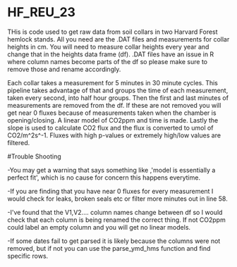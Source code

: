 # HF_REU_23
THis is code used to get raw data from soil collars in two Harvard Forest hemlock stands. All you need are the .DAT files and measurements for collar heights in cm. 
You will need to measure collar heights every year and change that in the heights data frame (df).
.DAT files have an issue in R where column names become parts of the df so please make sure to remove those and rename accordingly. 

Each collar takes a measurement for 5 minutes in 30 minute cycles. This pipeline takes advantage of that and groups the time of each measurement, taken every second, into half hour groups. 
Then the first and last minutes of measurements are removed from the df. If these are not removed you will get near 0 fluxes because of measurements taken when the chamber is opening/closing. 
A linear model of CO2ppm and time is made. Lastly the slope is used to calculate CO2 flux and the flux is converted to umol of CO2/m^2s^-1. Fluxes with high p-values or extremely high/low values are filtered.

#Trouble Shooting

-You may get a warning that says something like ,'model is essentially a perfect fit', which is no cause for concern this happens everytime. 

-If you are finding that you have near 0 fluxes for every measurement I would check for leaks, broken seals etc or filter more minutes out in line 58.

-I've found that the V1,V2.... column names change between df so I would check that each column is being renamed the correct thing. If not CO2ppm could label an empty column and you will get no linear models.

-If some dates fail to get parsed it is likely because the columns were not removed, but if not you can use the parse_ymd_hms function and find specific rows. 


